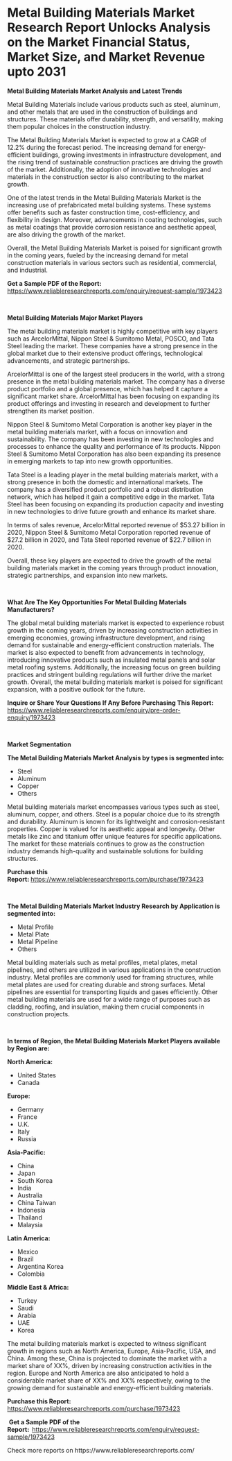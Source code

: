 <p><h1>Metal Building Materials Market Research Report Unlocks Analysis on the Market Financial Status, Market Size, and Market Revenue upto 2031</h1></p><p><strong>Metal Building Materials Market Analysis and Latest Trends</strong></p>
<p><p>Metal Building Materials include various products such as steel, aluminum, and other metals that are used in the construction of buildings and structures. These materials offer durability, strength, and versatility, making them popular choices in the construction industry.</p><p>The Metal Building Materials Market is expected to grow at a CAGR of 12.2% during the forecast period. The increasing demand for energy-efficient buildings, growing investments in infrastructure development, and the rising trend of sustainable construction practices are driving the growth of the market. Additionally, the adoption of innovative technologies and materials in the construction sector is also contributing to the market growth.</p><p>One of the latest trends in the Metal Building Materials Market is the increasing use of prefabricated metal building systems. These systems offer benefits such as faster construction time, cost-efficiency, and flexibility in design. Moreover, advancements in coating technologies, such as metal coatings that provide corrosion resistance and aesthetic appeal, are also driving the growth of the market.</p><p>Overall, the Metal Building Materials Market is poised for significant growth in the coming years, fueled by the increasing demand for metal construction materials in various sectors such as residential, commercial, and industrial.</p></p>
<p><strong>Get a Sample PDF of the Report:&nbsp;</strong> <a href="https://www.reliableresearchreports.com/enquiry/request-sample/1973423">https://www.reliableresearchreports.com/enquiry/request-sample/1973423</a></p>
<p>&nbsp;</p>
<p><strong>Metal Building Materials Major Market Players</strong></p>
<p><p>The metal building materials market is highly competitive with key players such as ArcelorMittal, Nippon Steel & Sumitomo Metal, POSCO, and Tata Steel leading the market. These companies have a strong presence in the global market due to their extensive product offerings, technological advancements, and strategic partnerships. </p><p>ArcelorMittal is one of the largest steel producers in the world, with a strong presence in the metal building materials market. The company has a diverse product portfolio and a global presence, which has helped it capture a significant market share. ArcelorMittal has been focusing on expanding its product offerings and investing in research and development to further strengthen its market position.</p><p>Nippon Steel & Sumitomo Metal Corporation is another key player in the metal building materials market, with a focus on innovation and sustainability. The company has been investing in new technologies and processes to enhance the quality and performance of its products. Nippon Steel & Sumitomo Metal Corporation has also been expanding its presence in emerging markets to tap into new growth opportunities.</p><p>Tata Steel is a leading player in the metal building materials market, with a strong presence in both the domestic and international markets. The company has a diversified product portfolio and a robust distribution network, which has helped it gain a competitive edge in the market. Tata Steel has been focusing on expanding its production capacity and investing in new technologies to drive future growth and enhance its market share.</p><p>In terms of sales revenue, ArcelorMittal reported revenue of $53.27 billion in 2020, Nippon Steel & Sumitomo Metal Corporation reported revenue of $27.2 billion in 2020, and Tata Steel reported revenue of $22.7 billion in 2020.</p><p>Overall, these key players are expected to drive the growth of the metal building materials market in the coming years through product innovation, strategic partnerships, and expansion into new markets.</p></p>
<p>&nbsp;</p>
<p><strong>What Are The Key Opportunities For Metal Building Materials Manufacturers?</strong></p>
<p><p>The global metal building materials market is expected to experience robust growth in the coming years, driven by increasing construction activities in emerging economies, growing infrastructure development, and rising demand for sustainable and energy-efficient construction materials. The market is also expected to benefit from advancements in technology, introducing innovative products such as insulated metal panels and solar metal roofing systems. Additionally, the increasing focus on green building practices and stringent building regulations will further drive the market growth. Overall, the metal building materials market is poised for significant expansion, with a positive outlook for the future.</p></p>
<p><strong>Inquire or Share Your Questions If Any Before Purchasing This Report:</strong> <a href="https://www.reliableresearchreports.com/enquiry/pre-order-enquiry/1973423">https://www.reliableresearchreports.com/enquiry/pre-order-enquiry/1973423</a></p>
<p>&nbsp;</p>
<p><strong>Market Segmentation</strong></p>
<p><strong>The Metal Building Materials Market Analysis by types is segmented into:</strong></p>
<p><ul><li>Steel</li><li>Aluminum</li><li>Copper</li><li>Others</li></ul></p>
<p><p>Metal building materials market encompasses various types such as steel, aluminum, copper, and others. Steel is a popular choice due to its strength and durability. Aluminum is known for its lightweight and corrosion-resistant properties. Copper is valued for its aesthetic appeal and longevity. Other metals like zinc and titanium offer unique features for specific applications. The market for these materials continues to grow as the construction industry demands high-quality and sustainable solutions for building structures.</p></p>
<p><strong>Purchase this Report:&nbsp;</strong><a href="https://www.reliableresearchreports.com/purchase/1973423">https://www.reliableresearchreports.com/purchase/1973423</a></p>
<p>&nbsp;</p>
<p><strong>The Metal Building Materials Market Industry Research by Application is segmented into:</strong></p>
<p><ul><li>Metal Profile</li><li>Metal Plate</li><li>Metal Pipeline</li><li>Others</li></ul></p>
<p><p>Metal building materials such as metal profiles, metal plates, metal pipelines, and others are utilized in various applications in the construction industry. Metal profiles are commonly used for framing structures, while metal plates are used for creating durable and strong surfaces. Metal pipelines are essential for transporting liquids and gases efficiently. Other metal building materials are used for a wide range of purposes such as cladding, roofing, and insulation, making them crucial components in construction projects.</p></p>
<p>&nbsp;</p>
<p><strong>In terms of Region, the Metal Building Materials Market Players available by Region are:</strong></p>
<p>
    <p> <strong> North America: </strong>
        <ul>
            <li>United States</li>
            <li>Canada</li>
        </ul>
        </p> 
    <p> <strong> Europe: </strong>
        <ul>
            <li>Germany</li>
            <li>France</li>
            <li>U.K.</li>
            <li>Italy</li>
            <li>Russia</li>
        </ul>
        </p> 
    <p> <strong> Asia-Pacific: </strong>
        <ul>
            <li>China</li>
            <li>Japan</li>
            <li>South Korea</li>
            <li>India</li>
            <li>Australia</li>
            <li>China Taiwan</li>
            <li>Indonesia</li>
            <li>Thailand</li>
            <li>Malaysia</li>
        </ul>
        </p> 
    <p> <strong> Latin America: </strong>
        <ul>
            <li>Mexico</li>
            <li>Brazil</li>
            <li>Argentina Korea</li>
            <li>Colombia</li>
        </ul>
        </p> 
    <p> <strong> Middle East & Africa: </strong>
        <ul>
            <li>Turkey</li>
            <li>Saudi</li>
            <li>Arabia</li>
            <li>UAE</li>
            <li>Korea</li>
        </ul>
    </p>
    </p>
<p><p>The metal building materials market is expected to witness significant growth in regions such as North America, Europe, Asia-Pacific, USA, and China. Among these, China is projected to dominate the market with a market share of XX%, driven by increasing construction activities in the region. Europe and North America are also anticipated to hold a considerable market share of XX% and XX% respectively, owing to the growing demand for sustainable and energy-efficient building materials.</p></p>
<p><strong>Purchase this Report: </strong><a href="https://www.reliableresearchreports.com/purchase/1973423">https://www.reliableresearchreports.com/purchase/1973423</a></p>
<p>&nbsp;<strong>Get a Sample PDF of the Report:&nbsp;&nbsp;</strong><a href="https://www.reliableresearchreports.com/enquiry/request-sample/1973423">https://www.reliableresearchreports.com/enquiry/request-sample/1973423</a></p>
<p><strong></strong></p>
<p>Check more reports on https://www.reliableresearchreports.com/</p>